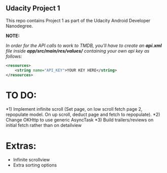 ## Udacity Project 1

This repo contains Project 1 as part of the Udacity Android Developer Nanodegree.

**NOTE:**

*In order for the API calls to work to TMDB, you'll have to create an <b>api.xml</b> file inside <b>app/src/main/res/values/</b> containing your own api key as follows:*

```xml
<resources>
    <string name="API_KEY">YOUR KEY HERE</string>
</resources>
```

# TO DO:
*1) Implement infinite scroll (Set page, on low scroll fetch page 2, repopulate model. On up scroll, deduct page and fetch to repopulate).
*2) Change OKHttp to use generic AsyncTask
*3) Build trailers/reviews on initial fetch rather than on detailview

# Extras:
* Infinite scrollview
* Extra sorting options
